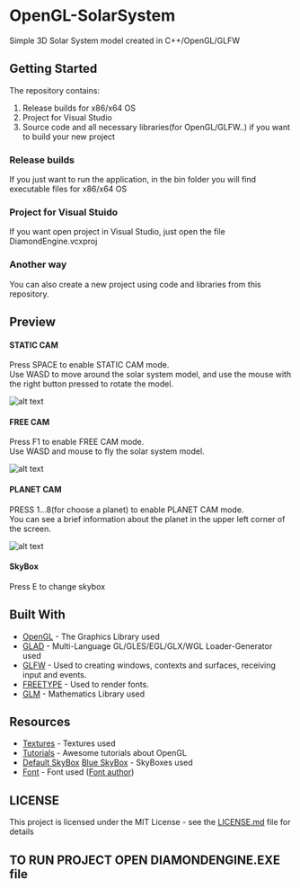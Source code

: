 # OpenGL-SolarSystem
Simple 3D Solar System model created in C++/OpenGL/GLFW 

## Getting Started
The repository contains:
 1) Release builds for x86/x64 OS
 2) Project for Visual Studio
 3) Source code and all necessary libraries(for OpenGL/GLFW..) if you want to build your new project
 
 ### Release builds
  If you just want to run the application, in the bin folder you will find executable files for x86/x64 OS
 
 ### Project for Visual Stuido
  If you want open project in Visual Studio, just open the file DiamondEngine.vcxproj
  
 ### Another way
  You can also create a new project using code and libraries from this repository.
  
  ## Preview
   #### STATIC CAM
   Press SPACE to enable STATIC CAM mode.<br>
   Use WASD to move around the solar system model, and use the mouse with the right button pressed to rotate the model.
      
  ![alt text](https://i.ibb.co/Gx4xGKC/1.png)
  
   #### FREE CAM
   
   Press F1 to enable FREE CAM mode.<br>
   Use WASD and mouse to fly the solar system model.
   
  ![alt text](https://i.ibb.co/y0PyR8P/2.png)
  
   #### PLANET CAM
   
   PRESS 1...8(for choose a planet) to enable PLANET CAM mode.<br>
   You can see a brief information about the planet in the upper left corner of the screen.
   
  ![alt text](https://i.ibb.co/q5xPK3R/3.png)
 
   #### SkyBox
   Press E to change skybox
   
 ## Built With

* [OpenGL](https://www.opengl.org/) - The Graphics Library used
* [GLAD](https://glad.dav1d.de/) - Multi-Language GL/GLES/EGL/GLX/WGL Loader-Generator used
* [GLFW](https://www.glfw.org/) - Used to creating windows, contexts and surfaces, receiving input and events.
* [FREETYPE](https://www.freetype.org/) - Used to render fonts.
* [GLM](https://glm.g-truc.net/0.9.9/index.html) - Mathematics Library used

## Resources

* [Textures](https://cosmos-online.ru/textures) - Textures used
* [Tutorials](https://learnopengl.com/) - Awesome tutorials about OpenGL
* [Default SkyBox](http://www.custommapmakers.org/skyboxes.php) [Blue SkyBox](https://opengameart.org/content/space-skyboxes-0) - SkyBoxes used
* [Font](https://www.fonts-online.ru/font/Korataki-Italic) - Font used ([Font author](http://typodermicfonts.com/))

## LICENSE
This project is licensed under the MIT License - see the [LICENSE.md](https://github.com/1kar/OpenGL-SolarSystem/blob/master/LICENSE) file for details


## TO RUN PROJECT OPEN DIAMONDENGINE.EXE file 
